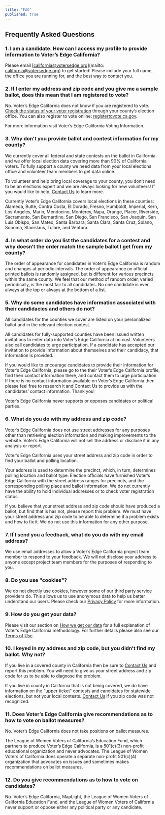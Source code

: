 ```yaml
---
title: "FAQ"
published: true
---
```

## Frequently Asked Questions

### 1. I am a candidate. How can I access my profile to provide information to Voter’s Edge California?


Please email [california@votersedge.org](mailto: california@votersedge.org) to get started! Please include your full     name, the office you are running for, and the best way to contact you.

### 2. If I enter my address and zip code and you give me a sample ballot, does this mean that I am registered to vote? 


No. Voter’s Edge California does not know if you are registered to vote. 
[Check the status of your voter registration](http://www.sos.ca.gov/elections/registration-status/) through your county’s election office. 
You can also register to vote online: [registertovote.ca.gov](http://registertovote.ca.gov/).


For more information visit Voter’s Edge California Voting Information. 




### 3. Why don't you provide ballot and contest information for my county? 


We currently cover all federal and state contests on the ballot in California and we offer local election data covering more than 90% of California voters. To fully support a county we need data from your local elections office and volunteer team members to get data online. 


To volunteer and help bring local coverage to your county, you don’t need to be an elections expert and we are always looking for new volunteers! If you would like to help, [Contact Us](www.votersedge.org/ca/ballot/election/area/en/ca/feedback) to learn more.


Currently Voter’s Edge California covers local elections in these counties: Alameda, Butte, Contra Costa, El Dorado, Fresno, Humboldt, Imperial, Kern, Los Angeles, Marin, Mendocino, Monterey, Napa, Orange, Placer, Riverside, Sacramento, San Bernardino, San Diego, San Francisco, San Joaquin, San Luis Obispo, San Mateo, Santa Barbara, Santa Clara, Santa Cruz, Solano, Sonoma, Stanislaus, Tulare, and Ventura.


### 4. In what order do you list the candidates for a contest and why doesn’t the order match the sample ballot I get from my county? 


The order of appearance for candidates in Voter’s Edge California is random and changes at periodic intervals. The order of appearance on official printed ballots is randomly assigned, but is different for various precincts within the same county. We feel that our method of random order, varied periodically, is the most fair to all candidates. No one candidate is ever always at the top or always at the bottom of a list. 


### 5. Why do some candidates have information associated with their candidacies and others do not? 


All candidates for the counties we cover are listed on your personalized ballot and in the relevant election contest. 


All candidates for fully-supported counties have been issued written invitations to enter data into Voter’s Edge California at no cost. Volunteers also call candidates to urge participation. If a candidate has accepted our invitation to provide information about themselves and their candidacy, that information is provided. 


If you would like to encourage candidates to provide their information for Voter’s Edge California, please go to the their Voter’s Edge California profile, find their contact information there, and contact them to urge participation. If there is no contact information available on Voter’s Edge California then please feel free to research it and Contact Us to provide us with the candidates’ contact information.  Thank you!


Voter’s Edge California never supports or opposes candidates or political parties. 


### 6. What do you do with my address and zip code? 


Voter’s Edge California does not use street addresses for any purposes other than retrieving election information and making improvements to the website. Voter’s Edge California will not sell the address or disclose it in any analysis or report.


Voter’s Edge California uses your street address and zip code in order to find your ballot and polling location. 


Your address is used to determine the precinct, which, in turn, determines polling location and ballot type. Election officials have furnished Voter’s Edge California with the street address ranges for precincts, and the corresponding polling place and ballot information. We do not currently have the ability to hold individual addresses or to check voter registration status. 


If you believe that your street address and zip code should have produced a ballot, but find that is has not, please report this problem. We must have your street address and zip code to be able to determine if a problem exists and how to fix it. We do not use this information for any other purpose. 


### 7. If I send you a feedback, what do you do with my email address? 


We use email addresses to allow a Voter’s Edge California project team member to respond to your feedback. We will not disclose your address to anyone except project team members for the purposes of responding to you. 



### 8. Do you use "cookies"? 


We do not directly use cookies, however some of our third party service providers do. This allows us to use anonymous data to help us better understand our users. Please check our [Privacy Policy](www.votersedge.org/ca/page/privacy-policy) for more information.


### 9. How do you get your data? 


Please visit our section on [How we get our data](www.votersedge.org/ca/page/how-we-get-our-data) for a full explanation of Voter’s Edge California methodology. For further details please also see our [Terms of Use](www.votersedge.org/ca/page/terms-of-use).
 


### 10. I keyed in my address and zip code, but you didn't find my ballot. Why not? 


If you live in a covered county in California then be sure to [Contact Us](www.votersedge.org/ca/ballot/election/area/en/ca/feedback) and report this problem. You will need to give us your street address and zip code for us to be able to diagnose the problem. 


If you live in county in California that is not being covered, we do have information on the "upper ticket" contests and candidates for statewide elections, but not your local contests. [Contact Us](www.votersedge.org/ca/ballot/election/area/en/ca/feedback) if you zip code was not recognized. 


### 11. Does Voter’s Edge California give recommendations as to how to vote on ballot measures?


No.  Voter’s Edge California does not take positions on ballot measures.


The League of Women Voters of California’s Education Fund, which partners to produce Voter’s Edge California, is a 501(c)(3) non-profit educational organization and never advocates.  The League of Women Voters of California does operate a separate non-profit 501(c)(4) organization that advocates on issues and sometimes makes recommendations on ballot measures. 


### 12. Do you give recommendations as to how to vote on candidates? 


No. Voter’s Edge California, MapLight, the League of Women Voters of California Education Fund, and the League of Women Voters of California never support or oppose either any political party or any candidate.
